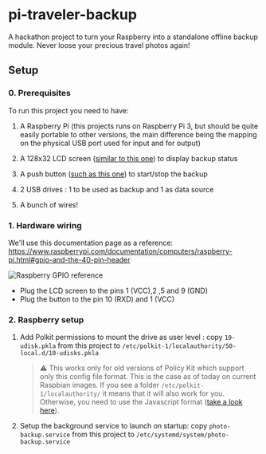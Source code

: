 # pi-traveler-backup
A hackathon project to turn your Raspberry into a standalone offline backup module. Never loose your precious travel photos again!

## Setup

### 0. Prerequisites

To run this project you need to have:
1. A Raspberry Pi (this projects runs on Raspberry Pi 3, but should be quite easily portable to other versions, the main difference being the mapping on the physical USB port used for input and for output)

2. A 128x32 LCD screen ([similar to this one](https://www.adafruit.com/product/931)) to display backup status

3. A push button ([such as this one](https://www.adafruit.com/product/367)) to start/stop the backup

4. 2 USB drives : 1 to be used as backup and 1 as data source

5. A bunch of wires!

### 1. Hardware wiring

We'll use this documentation page as a reference: https://www.raspberrypi.com/documentation/computers/raspberry-pi.html#gpio-and-the-40-pin-header

![Raspberry GPIO reference](image.png)

- Plug the LCD screen to the pins 1 (VCC),2 ,5 and 9 (GND)
- Plug the button to the pin 10 (RXD) and 1 (VCC)

### 2. Raspberry setup

1. Add Polkit permissions to mount the drive as user level : copy `10-udisk.pkla` from this project to `/etc/polkit-1/localauthority/50-local.d/10-udisks.pkla`  

   > ⚠️ This works only for old versions of Policy Kit which support only this config file format. This is the case as of today on current Raspbian images. If you see a folder `/etc/polkit-1/localauthority/` it means that it will also work for you. Otherwise, you need to use the Javascript format ([take a look here](https://github.com/coldfix/udiskie/wiki/Permissions)).

2. Setup the background service to launch on startup: copy `photo-backup.service` from this project to `/etc/systemd/system/photo-backup.service`

